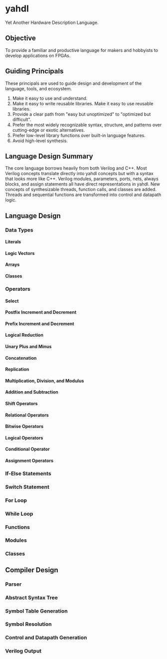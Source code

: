 # yahdl
Yet Another Hardware Description Language.

## Objective
To provide a familiar and productive language for makers and hobbyists to develop applications on FPGAs.  

## Guiding Principals
These principals are used to guide design and development of the language, tools, and ecosystem.

1. Make it easy to use and understand.
2. Make it easy to write reusable libraries.  Make it easy to use reusable libraries.
3. Provide a clear path from "easy but unoptimized" to "optimized but difficult".
4. Prefer the most widely recognizable syntax, structure, and patterns over cutting-edge or exotic alternatives.
5. Prefer low-level library functions over built-in language features.
6. Avoid high-level synthesis.

## Language Design Summary
The core language borrows heavily from both Verilog and C++.  Most Verilog concepts translate directly into yahdl concepts but with a syntax that looks more like C++.  Verilog modules, parameters, ports, nets, always blocks, and assign statements all have direct representations in yahdl.  New concepts of synthesizable threads, function calls, and classes are added.  Threads and sequential functions are transformed into control and datapath logic.

## Language Design

### Data Types
#### Literals
#### Logic Vectors
#### Arrays
#### Classes

### Operators
#### Select
#### Postfix Increment and Decrement  
#### Prefix Increment and Decrement
#### Logical Reduction
#### Unary Plus and Minus
#### Concatenation
#### Replication
#### Multiplication, Division, and Modulus
#### Addition and Subtraction
#### Shift Operators
#### Relational Operators
#### Bitwise Operators
#### Logical Operators
#### Conditional Operator
#### Assignment Operators

### If-Else Statements

### Switch Statement

### For Loop

### While Loop

### Functions

### Modules

### Classes

## Compiler Design
### Parser
### Abstract Syntax Tree
### Symbol Table Generation
### Symbol Resolution
### Control and Datapath Generation
### Verilog Output

